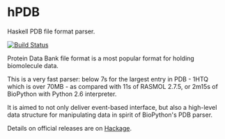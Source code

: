 hPDB
====
Haskell PDB file format parser.

[![Build Status](https://api.travis-ci.org/mgajda/hPDB.png?branch=master)](https://www.travis-ci.org/mgajda/hPDB)

Protein Data Bank file format is a most popular format for holding biomolecule data.

This is a very fast parser: below 7s for the largest entry in PDB - 1HTQ which is over 70MB - as compared with 11s of RASMOL 2.7.5, or 2m15s of BioPython with Python 2.6 interpreter.

It is aimed to not only deliver event-based interface, but also a high-level data structure for manipulating data in spirit of BioPython's PDB parser. 

Details on official releases are on [Hackage](http://hackage.haskell.org/package/hPDB).
